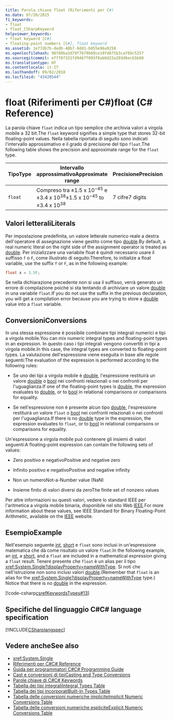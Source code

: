 ```yaml
---
title: Parola chiave float (Riferimenti per C#)
ms.date: 07/20/2015
f1_keywords:
- float
- float_CSharpKeyword
helpviewer_keywords:
- float keyword [C#]
- floating-point numbers [C#], float keyword
ms.assetid: 1e77db7b-dedb-48b7-8dd1-b055e96a9258
ms.openlocfilehash: 98f89ba3d79f7679b69ce10fd875b3caf69c5257
ms.sourcegitcommit: efff8f331fd9467f093f8ab8d23a203d6ecb5b60
ms.translationtype: HT
ms.contentlocale: it-IT
ms.lasthandoff: 09/02/2018
ms.locfileid: "43420544"
---
```

# <a name="float-c-reference"></a><span data-ttu-id="90ca9-102">float (Riferimenti per C#)</span><span class="sxs-lookup"><span data-stu-id="90ca9-102">float (C# Reference)</span></span>

<span data-ttu-id="90ca9-103">La parola chiave `float` indica un tipo semplice che archivia valori a virgola mobile a 32 bit.</span><span class="sxs-lookup"><span data-stu-id="90ca9-103">The `float` keyword signifies a simple type that stores 32-bit floating-point values.</span></span> <span data-ttu-id="90ca9-104">Nella tabella riportata di seguito sono indicati l'intervallo approssimativo e il grado di precisione del tipo `float`.</span><span class="sxs-lookup"><span data-stu-id="90ca9-104">The following table shows the precision and approximate range for the `float` type.</span></span>

|<span data-ttu-id="90ca9-105">Tipo</span><span class="sxs-lookup"><span data-stu-id="90ca9-105">Type</span></span>|<span data-ttu-id="90ca9-106">Intervallo approssimativo</span><span class="sxs-lookup"><span data-stu-id="90ca9-106">Approximate range</span></span>|<span data-ttu-id="90ca9-107">Precisione</span><span class="sxs-lookup"><span data-stu-id="90ca9-107">Precision</span></span>|<span data-ttu-id="90ca9-108">Tipo .NET</span><span class="sxs-lookup"><span data-stu-id="90ca9-108">.NET type</span></span>|  
|----------|-----------------------|---------------|-------------------------|  
|`float`|<span data-ttu-id="90ca9-109">Compreso tra ±1.5 x 10<sup>−45</sup> e ±3.4 x 10<sup>38</sup></span><span class="sxs-lookup"><span data-stu-id="90ca9-109">±1.5 x 10<sup>−45</sup> to ±3.4 x 10<sup>38</sup></span></span>|<span data-ttu-id="90ca9-110">7 cifre</span><span class="sxs-lookup"><span data-stu-id="90ca9-110">7 digits</span></span>|<xref:System.Single?displayProperty=nameWithType>|  

## <a name="literals"></a><span data-ttu-id="90ca9-111">Valori letterali</span><span class="sxs-lookup"><span data-stu-id="90ca9-111">Literals</span></span>

<span data-ttu-id="90ca9-112">Per impostazione predefinita, un valore letterale numerico reale a destra dell'operatore di assegnazione viene gestito come tipo [double](double.md).</span><span class="sxs-lookup"><span data-stu-id="90ca9-112">By default, a real numeric literal on the right side of the assignment operator is treated as [double](double.md).</span></span> <span data-ttu-id="90ca9-113">Per inizializzare una variabile float è quindi necessario usare il suffisso `f` o `F`, come illustrato di seguito:</span><span class="sxs-lookup"><span data-stu-id="90ca9-113">Therefore, to initialize a float variable, use the suffix `f` or `F`, as in the following example:</span></span>

```csharp
float x = 3.5F;
```

<span data-ttu-id="90ca9-114">Se nella dichiarazione precedente non si usa il suffisso, verrà generato un errore di compilazione poiché si sta tentando di archiviare un valore [double](double.md) in una variabile `float`.</span><span class="sxs-lookup"><span data-stu-id="90ca9-114">If you do not use the suffix in the previous declaration, you will get a compilation error because you are trying to store a [double](double.md) value into a `float` variable.</span></span>

## <a name="conversions"></a><span data-ttu-id="90ca9-115">Conversioni</span><span class="sxs-lookup"><span data-stu-id="90ca9-115">Conversions</span></span>

<span data-ttu-id="90ca9-116">In una stessa espressione è possibile combinare tipi integrali numerici e tipi a virgola mobile.</span><span class="sxs-lookup"><span data-stu-id="90ca9-116">You can mix numeric integral types and floating-point types in an expression.</span></span> <span data-ttu-id="90ca9-117">In questo caso i tipi integrali vengono convertiti in tipi a virgola mobile.</span><span class="sxs-lookup"><span data-stu-id="90ca9-117">In this case, the integral types are converted to floating-point types.</span></span> <span data-ttu-id="90ca9-118">La valutazione dell'espressione viene eseguita in base alle regole seguenti:</span><span class="sxs-lookup"><span data-stu-id="90ca9-118">The evaluation of the expression is performed according to the following rules:</span></span>

- <span data-ttu-id="90ca9-119">Se uno dei tipi a virgola mobile è [double](double.md), l'espressione restituirà un valore [double](double.md) o [bool](bool.md) nei confronti relazionali o nei confronti per l'uguaglianza.</span><span class="sxs-lookup"><span data-stu-id="90ca9-119">If one of the floating-point types is [double](double.md), the expression evaluates to [double](double.md), or to [bool](bool.md) in relational comparisons or comparisons for equality.</span></span>

- <span data-ttu-id="90ca9-120">Se nell'espressione non è presente alcun tipo [double](double.md), l'espressione restituirà un valore `float` o [bool](bool.md) nei confronti relazionali o nei confronti per l'uguaglianza.</span><span class="sxs-lookup"><span data-stu-id="90ca9-120">If there is no [double](double.md) type in the expression, the expression evaluates to `float`, or to [bool](bool.md) in relational comparisons or comparisons for equality.</span></span>

<span data-ttu-id="90ca9-121">Un'espressione a virgola mobile può contenere gli insiemi di valori seguenti:</span><span class="sxs-lookup"><span data-stu-id="90ca9-121">A floating-point expression can contain the following sets of values:</span></span>

- <span data-ttu-id="90ca9-122">Zero positivo e negativo</span><span class="sxs-lookup"><span data-stu-id="90ca9-122">Positive and negative zero</span></span>

- <span data-ttu-id="90ca9-123">Infinito positivo e negativo</span><span class="sxs-lookup"><span data-stu-id="90ca9-123">Positive and negative infinity</span></span>

- <span data-ttu-id="90ca9-124">Non un numero</span><span class="sxs-lookup"><span data-stu-id="90ca9-124">Not-a-Number value (NaN)</span></span>

- <span data-ttu-id="90ca9-125">Insieme finito di valori diversi da zero</span><span class="sxs-lookup"><span data-stu-id="90ca9-125">The finite set of nonzero values</span></span>

<span data-ttu-id="90ca9-126">Per altre informazioni su questi valori, vedere lo standard IEEE per l'aritmetica a virgola mobile binaria, disponibile nel sito Web [IEEE](http://www.ieee.org).</span><span class="sxs-lookup"><span data-stu-id="90ca9-126">For more information about these values, see IEEE Standard for Binary Floating-Point Arithmetic, available on the [IEEE](http://www.ieee.org) website.</span></span>

## <a name="example"></a><span data-ttu-id="90ca9-127">Esempio</span><span class="sxs-lookup"><span data-stu-id="90ca9-127">Example</span></span>

<span data-ttu-id="90ca9-128">Nell'esempio seguente [int](int.md), [short](short.md) e `float` sono inclusi in un'espressione matematica che dà come risultato un valore `float`.</span><span class="sxs-lookup"><span data-stu-id="90ca9-128">In the following example, an [int](int.md), a [short](short.md), and a `float` are included in a mathematical expression giving a `float` result.</span></span> <span data-ttu-id="90ca9-129">Tenere presente che `float` è un alias per il tipo <xref:System.Single?displayProperty=nameWithType>. Si noti che nell'istruzione non sono inclusi valori [double](double.md).</span><span class="sxs-lookup"><span data-stu-id="90ca9-129">(Remember that `float` is an alias for the <xref:System.Single?displayProperty=nameWithType> type.) Notice that there is no [double](double.md) in the expression.</span></span>

[!code-csharp[csrefKeywordsTypes#13](~/samples/snippets/csharp/VS_Snippets_VBCSharp/csrefKeywordsTypes/CS/keywordsTypes.cs#13)]

## <a name="c-language-specification"></a><span data-ttu-id="90ca9-130">Specifiche del linguaggio C#</span><span class="sxs-lookup"><span data-stu-id="90ca9-130">C# language specification</span></span>

[!INCLUDE[CSharplangspec](~/includes/csharplangspec-md.md)]

## <a name="see-also"></a><span data-ttu-id="90ca9-131">Vedere anche</span><span class="sxs-lookup"><span data-stu-id="90ca9-131">See also</span></span>

- <xref:System.Single>  
- [<span data-ttu-id="90ca9-132">Riferimenti per C#</span><span class="sxs-lookup"><span data-stu-id="90ca9-132">C# Reference</span></span>](../index.md)  
- [<span data-ttu-id="90ca9-133">Guida per programmatori C#</span><span class="sxs-lookup"><span data-stu-id="90ca9-133">C# Programming Guide</span></span>](../../programming-guide/index.md)  
- [<span data-ttu-id="90ca9-134">Cast e conversioni di tipi</span><span class="sxs-lookup"><span data-stu-id="90ca9-134">Casting and Type Conversions</span></span>](../../programming-guide/types/casting-and-type-conversions.md)  
- [<span data-ttu-id="90ca9-135">Parole chiave di C#</span><span class="sxs-lookup"><span data-stu-id="90ca9-135">C# Keywords</span></span>](index.md)  
- [<span data-ttu-id="90ca9-136">Tabella dei tipi integrali</span><span class="sxs-lookup"><span data-stu-id="90ca9-136">Integral Types Table</span></span>](integral-types-table.md)  
- [<span data-ttu-id="90ca9-137">Tabella dei tipi incorporati</span><span class="sxs-lookup"><span data-stu-id="90ca9-137">Built-In Types Table</span></span>](built-in-types-table.md)  
- [<span data-ttu-id="90ca9-138">Tabella delle conversioni numeriche implicite</span><span class="sxs-lookup"><span data-stu-id="90ca9-138">Implicit Numeric Conversions Table</span></span>](implicit-numeric-conversions-table.md)  
- [<span data-ttu-id="90ca9-139">Tabella delle conversioni numeriche esplicite</span><span class="sxs-lookup"><span data-stu-id="90ca9-139">Explicit Numeric Conversions Table</span></span>](explicit-numeric-conversions-table.md)  